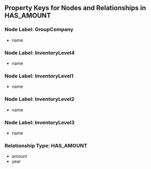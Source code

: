 ## Property Keys for Nodes and Relationships in HAS_AMOUNT

### Node Label: GroupCompany
- name

### Node Label: InventoryLevel4
- name

### Node Label: InventoryLevel1
- name

### Node Label: InventoryLevel2
- name

### Node Label: InventoryLevel3
- name

### Relationship Type: HAS_AMOUNT
- amount
- year

